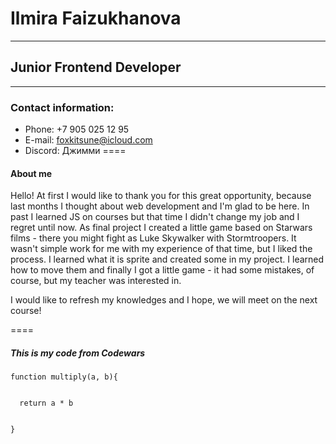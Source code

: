 # Ilmira Faizukhanova
****
## Junior Frontend Developer
****
### Contact information:

* Phone: +7 905 025 12 95
* E-mail: foxkitsune@icloud.com
* Discord: Джимми
====
#### About me

Hello! At first I would like to thank you for this great opportunity, because last months I thought about web development and I'm glad to be here. In past I learned JS on courses but that time I didn't change my job and I regret until now. As final project I created a little game based on Starwars films - there you might fight as Luke Skywalker with Stormtroopers. It wasn't simple work for me with my experience of that time, but I liked the process. I learned what it is sprite and created some in my project. I learned how to move them and finally I got a little game - it had some mistakes, of course, but my teacher was interested in.


I would like to refresh my knowledges and I hope, we will meet on the next course!

====
##### This is my code from Codewars
```
function multiply(a, b){


  return a * b
  
  
}
```
